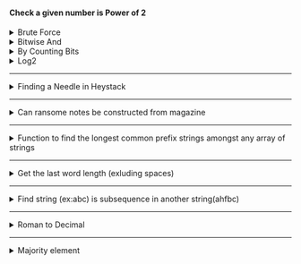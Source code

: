 #### Check a given number is Power of 2

<details>

  <summary>Brute Force</summary>
  
  ```python
  n = 120

  x = n
  while x > 1:
    if x %2 == 0:
      x = x/2
    else:
      break


  if x==1 :
      print(f"{n} :yes power of 2")
  else:
      print(f"{n} No it is not")
  ```

</details>

<details>

  <summary>Bitwise And</summary>

  ```python
      ( x & (x-1) ) == 0
  ```

</details>

<details>

  <summary>By Counting Bits</summary>
     
  * There should be only one bit count
  * ex
    ```txt
      2  -> 10
      4  -> 100
      8  -> 1000
    ```

    ```python
    n = 1024
    x = n
    bit_count = 0
    for i in range(16):
      if x&1 == 1:
        bit_count +=1
        # optionaly we can bail out here, if >1
      x = x>>1

    print(f"bit count;{bit_count}")
    if bit_count > 1:
      print(f"{n} is not a power of 2 , as bit_count is:{bit_count}")
    else:
      print(f"{n} is power of 2")
      
    ```

</details>

<details>

  <summary>Log2</summary>
    
  ```python
  y = math.log2(x)
  if math.floor(y) == math.ceil(y):
    print("power of 2)
  ```

</details>

___

<details>

   <summary>Finding a Needle in Heystack</summary>
   
   <details>
      <summary>Logic</summary>

* Loop through hey stack
* Loop through needle stack
  * Check each match
    * If no match break
    * Check reached at the end of needle
    * If reached, return hey stack index.

   </details>

   <details>
     <summary>Code</summary>
```python
# sabsad
# sad
# 
def find_needle_in_heystack(hey_stack, needle):
    h = len(hey_stack)
    n = len(needle)

    for i in range(h):
        
        # start from current i
        j = i
        for k in range(n):
            if hey_stack[j] == needle[k]:
                # matched keep moving
                j = j+1
            else:
                break
            
            # check whether we have reached to last index of the needle
            if k == n-1:
                return i
   
    return -1

pos = find_needle_in_heystack("sasad", "sad")
print(f'needle position: {pos}')

pos = find_needle_in_heystack("leetcode", "leeto")
print(f'needle position: {pos}')

```
   </details>
</details>

____

<details>

  <summary>Can ransome notes be constructed from magazine</summary>

  <details>
     <summary>Logic</summary>

* ransomNotes can be constructed from the letters in magazine. Letters in magazine can be used only once.
* ex: "aa" can be constructed from "aab"
* "aab" cannot be constructed from "ab"
* [source](https://www.youtube.com/shorts/7IyE3RgHap0)
  </details>
  
  <details>
  <summary>Code</summary>

```python
def canConstruct(ransom :str, magazine : str) -> bool:
    letters = {}
    
    # load leters in to dictionary
    for l in magazine:
        if l in letters:
            letters[l] += 1     # increment
        else:
            letters[l] = 1
    #print(letters)
    
    # check from ransom whether each letter contains in letters
    for c in ransom:
        if c not in letters:
            return False        # return immeidatley as we cannot construct
        if letters[c] == 1:
            del letters[c]      # if there is only 1 , delete from dictionary
        else:
            letters[c] -= 1
    
    return True     # we come here means we have all the letters to construct ransom
            

ransomNote = "ab"
magazine = "aab"
ret = canConstruct(ransomNote, magazine)
print(f"can construct {ransomNote} from {magazine}  {ret}")

```

</details>


</details>

____

<details>
  <summary>Function to find the longest common prefix strings amongst any array of strings</summary>
<details>
    <summary>Logic</summary>

```python
# Pick a item from the list and start looking for each chacter in all the string to match
#       2 straties to pick
#           first one
#           go through list and find out the minimum one.
#   For each character in selected item
#       For each string 
#           If no match
#               return result
#       append to result
#   return result```
```
  </details>

  <details>
    <summary>Code</summary>

```python
def longest_prefix(strs : list[str]) -> str:
    result = ""
    
    for i in range(len(strs[0])):
        for s in strs:
            if len(s) == i or strs[0][i] != s[i]:
                return result
        result += strs[0][i]

    return result



print(longest_prefix(['flower','flight', 'flow']))
print(longest_prefix(['flower', 'flow']))

```

  </details>
</details>

____

<details>
  <summary>Get the last word length (exluding spaces)</summary>

   <details>
      <summary>Logic</summary>

```python
# go through backwards of string using (range(start,stop,step))
# skip to the first non white space in reverse
# In next loop keep counting till white space occurs
# return count
```

   </details>

  <details>

   <summary>Code</summary>

```python
def last_world_length(str1 : str) -> int:
    count = 0
    str_length = len(str1)-1
    
    # Skip to up to non white space
    for i in range(len(str1)-1,-1,-1):
        if str1[i] != ' ':
            break
        str_length -= 1
            
    for i in range(str_length,-1,-1):
        if str1[i] == ' ':
            return count
        count += 1
    return count

print(last_world_length("Hello World123   "))
print(last_world_length("Hello World123"))
print(last_world_length("Hello"))
print(last_world_length("    "))

```



  </details>

</details>

____

<details>
   <summary>Find string (ex:abc) is subsequence in another string(ahfbc)</summary>
   <details>
    <summary>Logic</summary>

```python
#   s1:"abc"  s2:"ahgbc"  (True)
#  
#   i : s1 , j:s2
#   loop through s2
#     if match
#       move i, j
#     else
#       move j
#     if s1 reached
#       return tru
#   end of loop means did not match, return false
#   
```
   </details>
  <details>
     <summary>Code</summary>

```python
def is_subsequence(s1: str, s2: str) -> bool:
    # todo: error conditions
    j = 0
    for i in range(len(s2)):
        if s2[i] == s1[j] :
            j += 1
        if j == len(s1):
            return True
    return False
        

print(is_subsequence("abc","ahgbc"))
print(is_subsequence("abc","ahgb"))
```
  </details>
</details>

___

<details>
   <summary> Roman to Decimal</summary>

   <details>
    <summary>Logic</summary>

```python
#   Convert Roman number to Decimal
#   VII  -> 7
#   IV   -> 4
#   Strategy
#       -> Keep a map of roman numbers to decimal
#               I -> 1 , V -> 5, X -> 10
#       -> Walk thgough the digits and get decimal and add it to total
#       -> Some special numbers like IV makes the number to subtract
#       -> From current look ahead and if the next number is big number
#           -> Subtract the current number from the next number
#           -> Move on from next number
```

   </details>

   <details>
    <summary>Code</summary>

```python
def roman_decimal(str : str) -> int:
    total = 0
    
    roman_map = {
        'I' : 1,
        'V' : 5,
        'X' : 10
    }
    
    i = 0
    while i < len(str):
        # todo: check for invalid characters.
        current = roman_map[str[i]]
        # look at head
        if i < len(str)-1 and roman_map[str[i+1]] > current:
            current = roman_map[str[i+1]]-current
            i += 1
        i += 1
        total += current
        
    return total
        

print('VII->' , roman_decimal("VII"))
print("XVI->" , roman_decimal("XVI"))
print("IV->" ,roman_decimal("IV"))
print("IXV->" , roman_decimal("IXV"))

```
   </details>

</details>

____

<details>
  <summary>Majority element</summary>

  <details>
    <summary>Problem</summary>

```txt
Given an array nums of size n, return the majority element.
The majority element is the element that appears more than ⌊n / 2⌋ times. You may assume that the majority element always exists in the array.

```

  </details>

  <details>
    <summary>Logic</summary>

```python
# majority element in array in O(1) space
# [2,2,1,1,1,2,2]
# 1st solution
#   map: [2]->4  [1]->3
#   O(n) space

# to use O(1)
# 2 -> 1 , 2-> 2, 1-> 1 1->0, 1->0, 2->1 2->2
# 2 is majority element

```
  </details>


  <details>
    <summary>Code</summary>

```python
# O(n) space
def majority_element_bymap( nums: list[int]) -> int:
    
    map = {}
    count = 0
    num = nums[0]
    for i in range(len(nums)):
        if nums[i] in map:
            map[nums[i]] += 1
        else:
            map[nums[i]] = 1
        if map[nums[i]] > count:
            count = map[nums[i]]
            num = nums[i]

    print(map)
    return num            

# as the major element > n/2 
# we can keep incrementing count as we see the same number
# if we see different number we bring count 
# if count > 0 then we get the number
def majority_element( nums: list[int]) -> int:
    ans = None
    count = 0
    
    for num in nums:
        if count == 0:
            ans = num
        count += (1 if num == ans else -1)   
    return ans



nums = [2,2,1,1,1,1,1,1,1,1,2,2,3,3,2,2]
print(majority_element_bymap(nums))
print(majority_element(nums))
```
  </details>


</details>